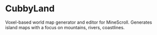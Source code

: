 # CubbyLand
Voxel-based world map generator and editor for MineScroll. Generates island maps with a focus on mountains, rivers, coastlines.
